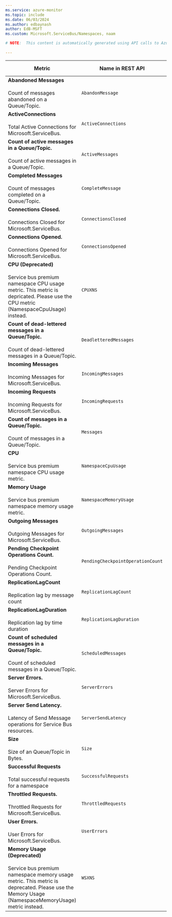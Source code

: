 ```yaml
---
ms.service: azure-monitor
ms.topic: include
ms.date: 06/03/2024
ms.author: edbaynash
author: EdB-MSFT
ms.custom: Microsoft.ServiceBus/Namespaces, naam

# NOTE:  This content is automatically generated using API calls to Azure. Any edits made on these files will be overwritten in the next run of the script. 
 
---
```



|Metric|Name in REST API|Unit|Aggregation|Dimensions|Time Grains|DS Export|
|---|---|---|---|---|---|---|
|**Abandoned Messages**<br><br>Count of messages abandoned on a Queue/Topic. |`AbandonMessage` |Count |Total |`EntityName`|PT1M |Yes|
|**ActiveConnections**<br><br>Total Active Connections for Microsoft.ServiceBus. |`ActiveConnections` |Count |Total |\<none\>|PT1M |No|
|**Count of active messages in a Queue/Topic.**<br><br>Count of active messages in a Queue/Topic. |`ActiveMessages` |Count |Average, Minimum, Maximum |`EntityName`|PT1M |No|
|**Completed Messages**<br><br>Count of messages completed on a Queue/Topic. |`CompleteMessage` |Count |Total |`EntityName`|PT1M |Yes|
|**Connections Closed.**<br><br>Connections Closed for Microsoft.ServiceBus. |`ConnectionsClosed` |Count |Average |`EntityName`|PT1M |No|
|**Connections Opened.**<br><br>Connections Opened for Microsoft.ServiceBus. |`ConnectionsOpened` |Count |Average |`EntityName`|PT1M |No|
|**CPU (Deprecated)**<br><br>Service bus premium namespace CPU usage metric. This metric is depricated. Please use the CPU metric (NamespaceCpuUsage) instead. |`CPUXNS` |Percent |Maximum |`Replica`|PT1M |No|
|**Count of dead-lettered messages in a Queue/Topic.**<br><br>Count of dead-lettered messages in a Queue/Topic. |`DeadletteredMessages` |Count |Average, Minimum, Maximum |`EntityName`|PT1M |No|
|**Incoming Messages**<br><br>Incoming Messages for Microsoft.ServiceBus. |`IncomingMessages` |Count |Total |`EntityName`|PT1M |Yes|
|**Incoming Requests**<br><br>Incoming Requests for Microsoft.ServiceBus. |`IncomingRequests` |Count |Total |`EntityName`|PT1M |Yes|
|**Count of messages in a Queue/Topic.**<br><br>Count of messages in a Queue/Topic. |`Messages` |Count |Average, Minimum, Maximum |`EntityName`|PT1M |No|
|**CPU**<br><br>Service bus premium namespace CPU usage metric. |`NamespaceCpuUsage` |Percent |Maximum |`Replica`|PT1M |No|
|**Memory Usage**<br><br>Service bus premium namespace memory usage metric. |`NamespaceMemoryUsage` |Percent |Maximum |`Replica`|PT1M |No|
|**Outgoing Messages**<br><br>Outgoing Messages for Microsoft.ServiceBus. |`OutgoingMessages` |Count |Total |`EntityName`|PT1M |Yes|
|**Pending Checkpoint Operations Count.**<br><br>Pending Checkpoint Operations Count. |`PendingCheckpointOperationCount` |Count |Total |\<none\>|PT1M |No|
|**ReplicationLagCount**<br><br>Replication lag by message count |`ReplicationLagCount` |Count |Maximum, Minimum, Average |`EntityName`|PT1M |No|
|**ReplicationLagDuration**<br><br>Replication lag by time duration |`ReplicationLagDuration` |Seconds |Maximum, Minimum, Average |`EntityName`|PT1M |Yes|
|**Count of scheduled messages in a Queue/Topic.**<br><br>Count of scheduled messages in a Queue/Topic. |`ScheduledMessages` |Count |Average, Minimum, Maximum |`EntityName`|PT1M |No|
|**Server Errors.**<br><br>Server Errors for Microsoft.ServiceBus. |`ServerErrors` |Count |Total |`EntityName`, `OperationResult`|PT1M |No|
|**Server Send Latency.**<br><br>Latency of Send Message operations for Service Bus resources. |`ServerSendLatency` |MilliSeconds |Average |`EntityName`|PT1M |Yes|
|**Size**<br><br>Size of an Queue/Topic in Bytes. |`Size` |Bytes |Average, Minimum, Maximum |`EntityName`|PT1M |No|
|**Successful Requests**<br><br>Total successful requests for a namespace |`SuccessfulRequests` |Count |Total |`EntityName`, `OperationResult`|PT1M |No|
|**Throttled Requests.**<br><br>Throttled Requests for Microsoft.ServiceBus. |`ThrottledRequests` |Count |Total |`EntityName`, `OperationResult`, `MessagingErrorSubCode`|PT1M |No|
|**User Errors.**<br><br>User Errors for Microsoft.ServiceBus. |`UserErrors` |Count |Total |`EntityName`, `OperationResult`|PT1M |No|
|**Memory Usage (Deprecated)**<br><br>Service bus premium namespace memory usage metric. This metric is deprecated. Please use the  Memory Usage (NamespaceMemoryUsage) metric instead. |`WSXNS` |Percent |Maximum |`Replica`|PT1M |No|